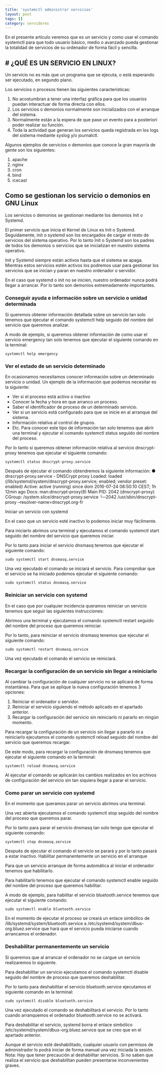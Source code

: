 ```yaml
---
title: 'systemctl administrar servicios'
layout: post
tags: []
category: servidores
---
```

En el presente artículo veremos que es un servicio y como usar el comando systemctl para que todo usuario básico, medio o avanzado pueda gestionar la totalidad de servicios de su ordenador de forma fácil y sencilla.
## # ¿QUÉ ES UN SERVICIO EN LINUX?
Un servicio no es más que un programa que se ejecuta, o está esperando ser ejecutado, en segundo plano.

Los servicios o procesos tienen las siguientes características:
1. No acostumbran a tener una interfaz gráfica para que los usuarios puedan interactuar de forma directa con ellos.
2. Los servicios o demonios normalmente son inicializados con el arranque del sistema.
3. Normalmente están a la espera de que pase un evento para a posteriori poder realizar su función.
4. Toda la actividad que generan los servicios queda registrada en los logs del sistema mediante syslog y/o journalctl.

Algunos ejemplos de servicios o demonios que conoce la gran mayoría de gente son los siguientes:
1. apache
2. nginx
3. cron
4. bind
5. icecast
## Como se gestionan los servicio o demonios en GNU Linux

Los servicios o demonios se gestionan mediante los demonios Init o Systemd.

El primer servicio que inicia el Kernel de Linux es Init o Systemd. Seguidamente, init o systemd son los encargados de cargar el resto de servicios del sistema operativo. Por lo tanto Init o Systemd son los padres de todos los demonios o servicios que se inicializan en nuestro sistema operativo.

Init y Systemd siempre están activos hasta que el sistema se apaga. Mientras estos servicios estén activos los podremos usar para gestionar los servicios que se inician y paran en nuestro ordenador o servidor.

En el caso que systemd o init no se inicien, nuestro ordenador nunca podrá llegar a arrancar. Por lo tanto son demonios extremadamente importantes.

### Conseguir ayuda e información sobre un servicio o unidad determinada
Si queremos obtener información detallada sobre un servicio tan solo tenemos que ejecutar el comando systemctl help seguido del nombre del servicio que queremos analizar.

A modo de ejemplo, si queremos obtener información de como usar el servicio emergency tan solo tenemos que ejecutar el siguiente comando en la terminal:

    systemctl help emergency
### Ver el estado de un servicio determinado
En ocasionamos necesitamos conocer información sobre un determinado servicio o unidad. Un ejemplo de la información que podemos necesitar es la siguiente:
- Ver si el proceso está activo o inactivo
- Conocer la fecha y hora en que arranco un proceso.
-  Saber el identificador de proceso de un determinado servicio.
-  Ver si un servicio está configurado para que se inicie en al arranque del sistema.
-  Información relativa al control de grupos.
-  Etc.
Para conocer este tipo de información tan solo tenemos que abrir una terminal y ejecutar el comando systemctl status seguido del nombre del proceso.

Por lo tanto si queremos obtener información relativa al servicio dnscrypt-proxy tenemos que ejecutar el siguiente comando:

    systemctl status dnscrypt-proxy.service
Después de ejecutar el comando obtendremos la siguiente información:
● dnscrypt-proxy.service - DNSCrypt proxy
Loaded: loaded (/lib/systemd/system/dnscrypt-proxy.service; enabled; vendor preset: enabled)
Active: active (running) since dom 2016-07-24 08:50:10 CEST; 1h 12min ago
Docs: man:dnscrypt-proxy(8)
Main PID: 2042 (dnscrypt-proxy)
CGroup: /system.slice/dnscrypt-proxy.service
└─2042 /usr/sbin/dnscrypt-proxy –resolver-name=dnscrypt.org-fr

Iniciar un servicio con systemd

En el caso que un servicio esté inactivo lo podemos iniciar muy fácilmente.

Para iniciarlo abrimos una terminal y ejecutamos el comando systemctl start seguido del nombre del servicio que queremos iniciar.

Por lo tanto para iniciar el servicio dnsmasq tenemos que ejecutar el siguiente comando:

    sudo systemctl start dnsmasq.service

Una vez ejecutado el comando se iniciará el servicio. Para comprobar que el servicio se ha iniciado podemos ejecutar el siguiente comando:

    sudo systemctl status dnsmasq.service

### Reiniciar un servicio con systemd

En el caso que por cualquier incidencia queramos reiniciar un servicio tenemos que seguir las siguientes instrucciones:

Abrimos una terminal y ejecutamos el comando systemctl restart seguido del nombre del proceso que queremos reiniciar.

Por lo tanto, para reiniciar el servicio dnsmasq tenemos que ejecutar el siguiente comando:

    sudo systemctl restart dnsmasq.service

Una vez ejecutado el comando el servicio se reiniciará.
### Recargar la configuración de un servicio sin llegar a reiniciarlo

Al cambiar la configuración de cualquier servicio no se aplicará de forma instantánea. Para que se aplique la nueva configuración tenemos 3 opciones:

1. Reiniciar el ordenador o servidor.
2. Reiniciar el servicio siguiendo el método aplicado en el apartado anterior.
3. Recargar la configuración del servicio sin reiniciarlo ni pararlo en ningún momento.

Para recargar la configuración de un servicio sin llegar a pararlo ni a reiniciarlo ejecutamos el comando systemctl reload seguido del nombre del servicio que queremos recargar.

De este modo, para recargar la configuración de dnsmasq tenemos que ejecutar el siguiente comando en la terminal:

    systemctl reload dnsmasq.service

Al ejecutar el comando se aplicarán los cambios realizados en los archivos de configuración del servicio sin tan siquiera llegar a parar el servicio.
### Como parar un servicio con systemd

En el momento que queramos parar un servicio abrimos una terminal.

Una vez abierta ejecutamos el comando systemctl stop seguido del nombre del proceso que queremos parar.

Por lo tanto para parar el servicio dnsmasq tan solo tengo que ejecutar el siguiente comando:

    systemctl stop dnsmasq.service

Después de ejecutar el comando el servicio se parará y por lo tanto pasará a estar inactivo.
Habilitar permanentemente un servicio en el arranque

Para que un servicio arranque de forma automática al iniciar el ordenador tenemos que habilitarlo.

Para habilitarlo tenemos que ejecutar el comando systemctl enable seguido del nombre del proceso que queremos habilitar.

A modo de ejemplo, para habilitar el servicio bluetooth.service tenemos que ejecutar el siguiente comando:

    sudo systemctl enable bluetooth.service

En el momento de ejecutar el proceso se creará un enlace simbólico de /lib/systemd/system/bluetooth.service a /etc/systemd/system/dbus-org.bluez.service que hará que el servicio pueda iniciarse cuando arrancamos el ordenador.
### Deshabilitar permanentemente un servicio

Si queremos que al arrancar el ordenador no se cargue un servicio realizaremos lo siguiente.

Para deshabilitar un servicio ejecutamos el comando systemctl disable seguido del nombre de proceso que queremos deshabilitar.

Por lo tanto para deshabilitar el servicio bluetooth.service ejecutamos el siguiente comando en la terminal:

    sudo systemctl disable bluetooth.service

Una vez ejecutado el comando se deshabilitará el servicio. Por lo tanto cuando arranquemos el ordenador bluetooth.service no se activará.

Para deshabilitar el servicio, systemd borra el enlace simbólico /etc/systemd/system/dbus-org.bluez.service que se creo que en el apartado anterior.

Aunque el servicio esté deshabilitado, cualquier usuario con permisos de administrador lo podrá iniciar de forma manual una vez iniciada la sesión.
Nota: Hay que tener precaución al deshabilitar servicios. Si no saben que realiza el servicio que deshabilitan pueden presentarse inconvenientes graves.

